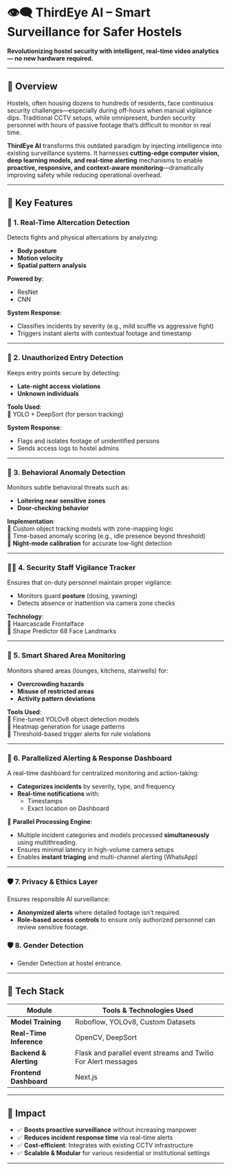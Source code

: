 # 👁️‍🗨️ **ThirdEye AI – Smart Surveillance for Safer Hostels**

**Revolutionizing hostel security with intelligent, real-time video analytics — no new hardware required.**

---

## 🧠 **Overview**

Hostels, often housing dozens to hundreds of residents, face continuous security challenges—especially during off-hours when manual vigilance dips. Traditional CCTV setups, while omnipresent, burden security personnel with hours of passive footage that’s difficult to monitor in real time.

**ThirdEye AI** transforms this outdated paradigm by injecting intelligence into existing surveillance systems. It harnesses **cutting-edge computer vision, deep learning models, and real-time alerting** mechanisms to enable **proactive, responsive, and context-aware monitoring**—dramatically improving safety while reducing operational overhead.

---

## 🚀 **Key Features**

### 🔴 1. **Real-Time Altercation Detection**

Detects fights and physical altercations by analyzing:

- **Body posture**
- **Motion velocity**
- **Spatial pattern analysis**

**Powered by**:

- ResNet
- CNN

**System Response**:

- Classifies incidents by severity (e.g., mild scuffle vs aggressive fight)
- Triggers instant alerts with contextual footage and timestamp

---

### 🔐 2. **Unauthorized Entry Detection**

Keeps entry points secure by detecting:

- **Late-night access violations**
- **Unknown individuals**

**Tools Used**:  
🔹 YOLO + DeepSort (for person tracking)

**System Response**:

- Flags and isolates footage of unidentified persons
- Sends access logs to hostel admins

---

### 🧍 3. **Behavioral Anomaly Detection**

Monitors subtle behavioral threats such as:

- **Loitering near sensitive zones**
- **Door-checking behavior**

**Implementation**:  
🔹 Custom object tracking models with zone-mapping logic  
🔹 Time-based anomaly scoring (e.g., idle presence beyond threshold)  
🔹 **Night-mode calibration** for accurate low-light detection

---

### 🧑‍✈️ 4. **Security Staff Vigilance Tracker**

Ensures that on-duty personnel maintain proper vigilance:

- Monitors guard **posture** (dosing, yawning)
- Detects absence or inattention via camera zone checks

**Technology**:  
🔹 Haarcascade Frontalface  
🔹 Shape Predictor 68 Face Landmarks

---

### 🧪 5. **Smart Shared Area Monitoring**

Monitors shared areas (lounges, kitchens, stairwells) for:

- **Overcrowding hazards**
- **Misuse of restricted areas**
- **Activity pattern deviations**

**Tools Used**:  
🔹 Fine-tuned YOLOv8 object detection models  
🔹 Heatmap generation for usage patterns  
🔹 Threshold-based trigger alerts for rule violations

---

### 📲 6. **Parallelized Alerting & Response Dashboard**

A real-time dashboard for centralized monitoring and action-taking:

- **Categorizes incidents** by severity, type, and frequency
- **Real-time notifications** with:
  - Timestamps
  - Exact location on Dashboard

🚀 **Parallel Processing Engine**:

- Multiple incident categories and models processed **simultaneously** using multithreading.
- Ensures minimal latency in high-volume camera setups
- Enables **instant triaging** and multi-channel alerting (WhatsApp)

---

### 🛡️ 7. **Privacy & Ethics Layer**

Ensures responsible AI surveillance:

- **Anonymized alerts** where detailed footage isn't required.
- **Role-based access controls** to ensure only authorized personnel can review sensitive footage.

### 🛡️ 8. **Gender Detection**

- Gender Detection at hostel entrance.

---

## 🧰 **Tech Stack**

| Module                  | Tools & Technologies Used                                      |
| ----------------------- | -------------------------------------------------------------- |
| **Model Training**      | Roboflow, YOLOv8, Custom Datasets                              |
| **Real-Time Inference** | OpenCV, DeepSort                                               |
| **Backend & Alerting**  | Flask and parallel event streams and Twilio For Alert messages |
| **Frontend Dashboard**  | Next.js                                                        |

---

## 🎯 **Impact**

- ✅ **Boosts proactive surveillance** without increasing manpower
- ✅ **Reduces incident response time** via real-time alerts
- ✅ **Cost-efficient**: Integrates with existing CCTV infrastructure
- ✅ **Scalable & Modular** for various residential or institutional settings

---
